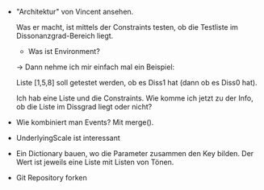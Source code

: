 

- "Architektur" von Vincent ansehen.

  Was er macht, ist mittels der Constraints testen, ob die Testliste im Dissonanzgrad-Bereich liegt. 

  - Was ist Environment?

  -> Dann nehme ich mir einfach mal ein Beispiel: 

  Liste [1,5,8] soll getestet werden, ob es Diss1 hat (dann ob es Diss0 hat).

  Ich hab eine Liste und die Constraints. Wie komme ich jetzt zu der Info, ob die Liste im Dissgrad liegt oder nicht?

  

- Wie kombiniert man Events? Mit merge().

- UnderlyingScale ist interessant

- Ein Dictionary bauen, wo die Parameter zusammen den Key bilden. Der Wert ist jeweils eine Liste mit Listen von Tönen. 

- Git Repository forken